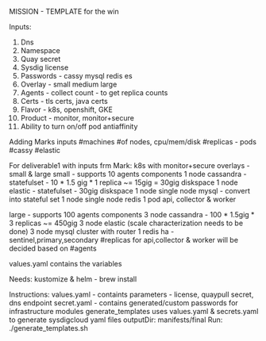 MISSION - TEMPLATE for the win

Inputs:

1.  Dns
2.  Namespace
3.  Quay secret
4.  Sysdig license
5.  Passwords - cassy mysql redis es
6.  Overlay - small medium large
7.  Agents - collect count - to get replica counts
8.  Certs - tls certs, java certs
9.  Flavor - k8s, openshift, GKE
10. Product - monitor, monitor+secure
11. Ability to turn on/off pod antiaffinity

Adding Marks inputs
#machines #of nodes, cpu/mem/disk
#replicas - pods #cassy #elastic

For deliverable1 with inputs frm Mark:
k8s with monitor+secure
overlays - small & large
small - supports 10 agents
  components
   1 node cassandra - statefulset - 10 * 1.5 gig * 1 replica ~= 15gig = 30gig diskspace
   1 node elastic - statefulset - 30gig diskspace
   1 node single node mysql - convert into stateful set
   1 node single node redis
   1 pod api, collector & worker

large - supports 100 agents
  components
  3 node cassandra - 100 * 1.5gig * 3 replicas ~= 450gig
  3 node elastic (scale characterization needs to be done)
  3 node mysql cluster with router
  1 redis ha - sentinel,primary,secondary
  #replicas for api,collector & worker will be decided based on #agents 
 

values.yaml contains the variables

Needs: kustomize & helm - brew install

Instructions:
values.yaml - containts parameters - license, quaypull secret, dns endpoint
secret.yaml - contains generated/custom passwords for infrastructure modules
generate_templates uses values.yaml & secrets.yaml to generate sysdigcloud yaml files
outputDir: manifests/final
Run:
./generate_templates.sh
